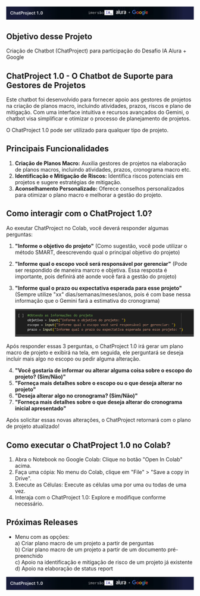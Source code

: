 ![Texto Alternativo](https://github.com/TB-Pereira/Projeto_ChatProject_IA_Alura_Google/blob/main/ChatProject.PNG?raw=true)

## Objetivo desse Projeto
Criação de Chatbot (ChatProject) para participação do Desafio IA Alura + Google

## ChatProject 1.0 - O Chatbot de Suporte para Gestores de Projetos 
Este chatbot foi desenvolvido para fornecer apoio aos gestores de projetos na criação de planos macro, incluindo atividades, prazos, riscos e plano de mitigação. 
Com uma interface intuitiva e recursos avançados do Gemini, o chatbot visa simplificar e otimizar o processo de planejamento de projetos.

O ChatProject 1.0 pode ser utilizado para qualquer tipo de projeto. 

## Principais Funcionalidades
1. **Criação de Planos Macro:** Auxilia gestores de projetos na elaboração de planos macros, incluindo atividades, prazos, cronograma macro etc.
2. **Identificação e Mitigação de Riscos:** Identifica riscos potenciais em projetos e sugere estratégias de mitigação.
3. **Aconselhamento Personalizado:** Oferece conselhos personalizados para otimizar o plano macro e melhorar a gestão do projeto.

## Como interagir com o ChatProject 1.0?
Ao exeutar ChatProject no Colab, você deverá responder algumas perguntas:

1. **"Informe o objetivo do projeto"** (Como sugestão, você pode utilizar o método SMART, deescrevendo qual o principal objetivo do projeto)
2. **"Informe qual o escopo você será responsável por gerenciar"** (Pode ser respondido de maneira marcro e objetiva. Essa resposta é importante, pois definirá até aonde você fará a gestão do projeto)
3. **"Informe qual o prazo ou expectativa esperada para esse projeto"** (Sempre utilize "xx" dias/semanas/meses/anos, pois é com base nessa informação que o Gemini fará a estimativa do cronograma)

   ![Texto Alternativo](https://github.com/TB-Pereira/Projeto_ChatProject_IA_Alura_Google/blob/main/ChatProject_2.PNG?raw=true)

Após responder essas 3 perguntas, o ChatProject 1.0 irá gerar um plano macro de projeto e exibirá na tela, em seguida, ele perguntará se deseja incluir mais algo no escopo ou pedir alguma alteração.

4. **"Você gostaria de informar ou  alterar alguma coisa sobre o escopo do projeto? (Sim/Não)"**
5. **"Forneça mais detalhes sobre o escopo ou o que deseja alterar no projeto"**
6. **"Deseja alterar algo no cronograma? (Sim/Não)"**
7. **"Forneça mais detalhes sobre o que deseja alterar do cronograma inicial apresentado"**

Após solicitar essas novas alterações, o ChatProject retornará com o plano de projeto atualizado! 

## Como executar o ChatProject 1.0 no Colab?

1. Abra o Notebook no Google Colab: Clique no botão "Open In Colab" acima.
2. Faça uma cópia: No menu do Colab, clique em "File" > "Save a copy in Drive".
3. Execute as Células: Execute as células uma por uma ou todas de uma vez.
4. Interaja com o ChatProject 1.0: Explore e modifique conforme necessário.

## Próximas Releases
- Menu com as opções:<br />
  a) Criar plano macro de um projeto a partir de perguntas <br />
  b) Criar plano macro de um projeto a partir de um documento pré-preenchido <br />
  c) Apoio na identificação e mitigação de risco de um projeto já existente <br />
  d) Apoio na elaboração de status report <br />
   
![Texto Alternativo](https://github.com/TB-Pereira/Projeto_ChatProject_IA_Alura_Google/blob/main/ChatProject.PNG?raw=true)

